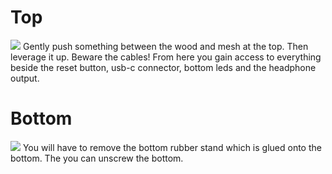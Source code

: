 # Top
![](https://github.com/tigerbox-reverse-engineering/tigerbox/raw/master/pics/OpenTop.jpg)
Gently push something between the wood and mesh at the top. Then leverage it up. Beware the cables!
From here you gain access to everything beside the reset button, usb-c connector, bottom leds and the headphone output.
# Bottom
![](https://github.com/tigerbox-reverse-engineering/tigerbox/raw/master/pics/OpenBottom.jpg)
You will have to remove the bottom rubber stand which is glued onto the bottom. The you can unscrew the bottom.